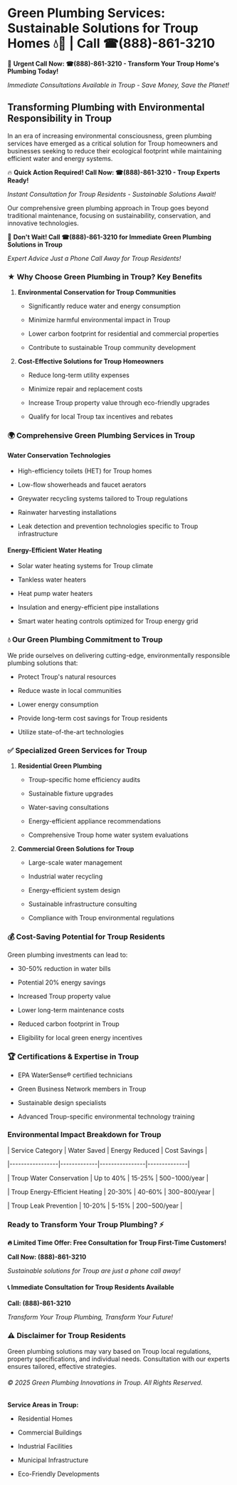 # Green Plumbing Services: Sustainable Solutions for Troup Homes 💧🌿 | Call ☎(888)-861-3210

🚨 **Urgent Call Now: ☎(888)-861-3210 - Transform Your Troup Home's Plumbing Today!**
*Immediate Consultations Available in Troup - Save Money, Save the Planet!*

## Transforming Plumbing with Environmental Responsibility in Troup

In an era of increasing environmental consciousness, green plumbing services have emerged as a critical solution for Troup homeowners and businesses seeking to reduce their ecological footprint while maintaining efficient water and energy systems. 

🔥 **Quick Action Required! Call Now: ☎(888)-861-3210 - Troup Experts Ready!**
*Instant Consultation for Troup Residents - Sustainable Solutions Await!*

Our comprehensive green plumbing approach in Troup goes beyond traditional maintenance, focusing on sustainability, conservation, and innovative technologies.

🚨 **Don't Wait! Call ☎(888)-861-3210 for Immediate Green Plumbing Solutions in Troup**
*Expert Advice Just a Phone Call Away for Troup Residents!*

### ★ Why Choose Green Plumbing in Troup? Key Benefits

1. **Environmental Conservation for Troup Communities** 
   - Significantly reduce water and energy consumption
   - Minimize harmful environmental impact in Troup
   - Lower carbon footprint for residential and commercial properties
   - Contribute to sustainable Troup community development

2. **Cost-Effective Solutions for Troup Homeowners** 
   - Reduce long-term utility expenses
   - Minimize repair and replacement costs
   - Increase Troup property value through eco-friendly upgrades
   - Qualify for local Troup tax incentives and rebates

### 🌍 Comprehensive Green Plumbing Services in Troup

#### Water Conservation Technologies
- High-efficiency toilets (HET) for Troup homes
- Low-flow showerheads and faucet aerators
- Greywater recycling systems tailored to Troup regulations
- Rainwater harvesting installations
- Leak detection and prevention technologies specific to Troup infrastructure

#### Energy-Efficient Water Heating
- Solar water heating systems for Troup climate
- Tankless water heaters
- Heat pump water heaters
- Insulation and energy-efficient pipe installations
- Smart water heating controls optimized for Troup energy grid

### 💧 Our Green Plumbing Commitment to Troup

We pride ourselves on delivering cutting-edge, environmentally responsible plumbing solutions that:
- Protect Troup's natural resources
- Reduce waste in local communities
- Lower energy consumption
- Provide long-term cost savings for Troup residents
- Utilize state-of-the-art technologies

### ✅ Specialized Green Services for Troup

1. **Residential Green Plumbing**
   - Troup-specific home efficiency audits
   - Sustainable fixture upgrades
   - Water-saving consultations
   - Energy-efficient appliance recommendations
   - Comprehensive Troup home water system evaluations

2. **Commercial Green Solutions for Troup**
   - Large-scale water management
   - Industrial water recycling
   - Energy-efficient system design
   - Sustainable infrastructure consulting
   - Compliance with Troup environmental regulations

### 💰 Cost-Saving Potential for Troup Residents

Green plumbing investments can lead to:
- 30-50% reduction in water bills
- Potential 20% energy savings
- Increased Troup property value
- Lower long-term maintenance costs
- Reduced carbon footprint in Troup
- Eligibility for local green energy incentives

### 🏆 Certifications & Expertise in Troup

- EPA WaterSense® certified technicians
- Green Business Network members in Troup
- Sustainable design specialists
- Advanced Troup-specific environmental technology training

### Environmental Impact Breakdown for Troup

| Service Category | Water Saved | Energy Reduced | Cost Savings |
|-----------------|-------------|----------------|--------------|
| Troup Water Conservation | Up to 40% | 15-25% | $500-$1000/year |
| Troup Energy-Efficient Heating | 20-30% | 40-60% | $300-$800/year |
| Troup Leak Prevention | 10-20% | 5-15% | $200-$500/year |

### Ready to Transform Your Troup Plumbing? ⚡

**🔥 Limited Time Offer: Free Consultation for Troup First-Time Customers!**

**Call Now: (888)-861-3210**
*Sustainable solutions for Troup are just a phone call away!*

#### 📞 Immediate Consultation for Troup Residents Available

**Call: (888)-861-3210**
*Transform Your Troup Plumbing, Transform Your Future!*

### ⚠️ Disclaimer for Troup Residents

Green plumbing solutions may vary based on Troup local regulations, property specifications, and individual needs. Consultation with our experts ensures tailored, effective strategies.

###### © 2025 Green Plumbing Innovations in Troup. All Rights Reserved.

**Service Areas in Troup:** 
- Residential Homes
- Commercial Buildings
- Industrial Facilities
- Municipal Infrastructure
- Eco-Friendly Developments
